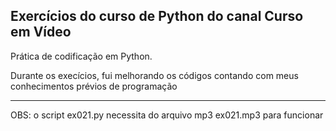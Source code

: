 <h2>Exercícios do curso de Python do canal Curso em Vídeo</h2>
<p>Prática de codificação em Python.</p>
<p>Durante os execícios, fui melhorando os códigos contando com meus conhecimentos prévios de programação</p>
<hr/>
<p>OBS: o script ex021.py necessita do arquivo mp3 ex021.mp3 para funcionar</p>
